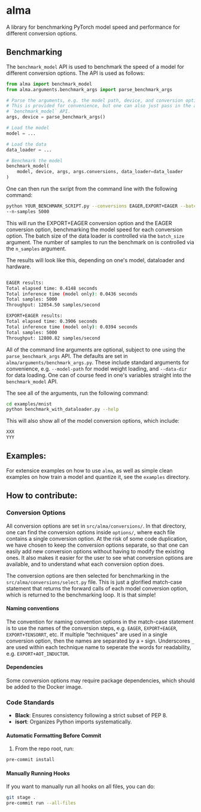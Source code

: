 # alma
A library for benchmarking PyTorch model speed and performance for different conversion options.

## Benchmarking

The `benchmark_model` API is used to benchmark the speed of a model for different conversion options.
The API is used as follows:

```python
from alma import benchmark_model
from alma.arguments.benchmark_args import parse_benchmark_args

# Parse the arguments, e.g. the model path, device, and conversion options
# This is provided for convenience, but one can also just pass in the arguments directly to the
# `benchmark_model` API.
args, device = parse_benchmark_args()

# Load the model
model = ...

# Load the data
data_loader = ...

# Benchmark the model
benchmark_model(
    model, device, args, args.conversions, data_loader=data_loader
)
```

One can then run the sxript from the command line with the following command:
```bash
python YOUR_BENCHMARK_SCRIPT.py --conversions EAGER,EXPORT+EAGER --batch-size 10
--n-samples 5000 
```

This will run the EXPORT+EAGER conversion option and the EAGER conversion option, benchmarking the
model speed for each conversion option. The batch size of the data loader is controlled via the
`batch_size` argument. The number of samples to run the benchmark on is controlled via the `n_samples`
argument. 

The results will look like this, depending on one's model, dataloader and hardware.

```bash

EAGER results:
Total elapsed time: 0.4148 seconds
Total inference time (model only): 0.0436 seconds
Total samples: 5000
Throughput: 12054.50 samples/second

EXPORT+EAGER results:
Total elapsed time: 0.3906 seconds
Total inference time (model only): 0.0394 seconds
Total samples: 5000
Throughput: 12800.82 samples/second

```

All of the command line arguments are optional, subject to one using the `parse_benchmark_args` API.
The defaults are set in `alma/arguments/benchmark_args.py`. These include standard arguments for 
convenience, e.g. `--model-path` for model weight loading, and `--data-dir` for data loading.
One can of course feed in one's variables straight into the `benchmark_model` API.

The see all of the arguments, run the following command:
```bash
cd examples/mnist
python benchmark_with_dataloader.py --help
```

This will also show all of the model conversion options, which include:
```bash
XXX
YYY
```


## Examples:
For extensice examples on how to use `alma`, as well as simple clean examples on how train a model and
quantize it, see the `examples` directory.

## How to contribute:

### Conversion Options
All conversion options are set in `src/alma/conversions/`. In that directory, one can find the conversion
options inside `options/`, where each file contains a single conversion option. At the risk of some code
duplication, we have chosen to keep the conversion options separate, so that one can easily add new conversion
options without having to modify the existing ones. It also makes it easier for the user to see what conversion
options are available, and to understand what each conversion option does.

The conversion options are then selected for benchmarking in the `src/alma/conversions/select.py` file. 
This is just a glorified match-case statement that returns the forward calls of each model conversion option,
which is returned to the benchmarking loop. It is that simple!

#### Naming conventions
The convention for naming convention options in the match-case statement is to use the names of the conversion
steps, e.g. `EAGER`, `EXPORT+EAGER`, `EXPORT+TENSORRT`, etc. If multiple "techniques" are used in a
single conversion option, then the names are separated by a `+` sign. Underscores `_` are used within each
technique name to seperate the words for readability, e.g. `EXPORT+AOT_INDUCTOR`.

#### Dependencies
Some conversion options may require package dependencies, which should be added to the Docker image.


### Code Standards
- **Black**: Ensures consistency following a strict subset of PEP 8.
- **isort**: Organizes Python imports systematically.

#### Automatic Formatting Before Commit
1. From the repo root, run:
```bash
pre-commit install
```
#### Manually Running Hooks
If you want to manually run all hooks on all files, you can do:

```bash
git stage .
pre-commit run --all-files
```

